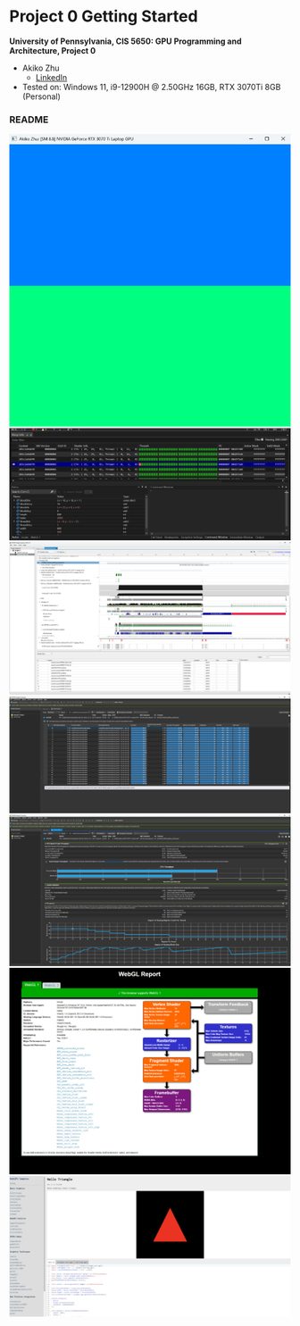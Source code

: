 Project 0 Getting Started
====================

**University of Pennsylvania, CIS 5650: GPU Programming and Architecture, Project 0**

* Akiko Zhu
  * [LinkedIn](https://www.linkedin.com/in/geming-akiko-zhu-b6705a255/)
* Tested on: Windows 11, i9-12900H @ 2.50GHz 16GB, RTX 3070Ti 8GB (Personal)

### README
![](images/01.png)
![](images/02.png)
![](images/03.png)
![](images/04.png)
![](images/05.png)
![](images/06.png)
![](images/07.png)
